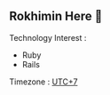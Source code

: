 ## Rokhimin Here 👋
Technology Interest :
- Ruby
- Rails

Timezone : [UTC+7](https://www.timeanddate.com/worldclock/timezone/utc-7)
